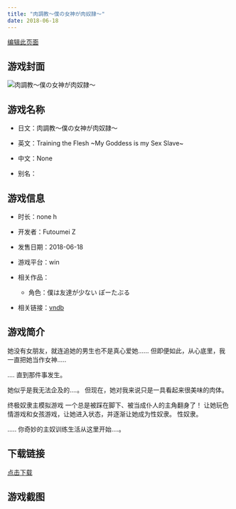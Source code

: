 ```yaml
---
title: "肉調教～僕の女神が肉奴隷～"
date: 2018-06-18
---
```

[编辑此页面](https://github.com/ACG-3/ADV3-source/blob/main/source/_posts/games/%E8%82%89%E8%AA%BF%E6%95%99%EF%BD%9E%E5%83%95%E3%81%AE%E5%A5%B3%E7%A5%9E%E3%81%8C%E8%82%89%E5%A5%B4%E9%9A%B7%EF%BD%9E.md)

## 游戏封面

![肉調教～僕の女神が肉奴隷～](https%3A//pan.timero.xyz/onedrive/img_lib_001/%E8%82%89%E8%AA%BF%E6%95%99%EF%BD%9E%E5%83%95%E3%81%AE%E5%A5%B3%E7%A5%9E%E3%81%8C%E8%82%89%E5%A5%B4%E9%9A%B7%EF%BD%9E_cover.avif)


## 游戏名称

- 日文：肉調教～僕の女神が肉奴隷～
- 英文：Training the Flesh ~My Goddess is my Sex Slave~
- 中文：None

- 别名：


## 游戏信息

- 时长：none h
- 开发者：Futoumei Z
- 发售日期：2018-06-18
- 游戏平台：win
- 相关作品：
   - 角色：僕は友達が少ない ぽーたぶる

- 相关链接：[vndb](https://vndb.org/v48623)


## 游戏简介

她没有女朋友，就连追她的男生也不是真心爱她......
但即便如此，从心底里，我一直把她当作女神.....

.... 直到那件事发生。

她似乎是我无法企及的....。
但现在，她对我来说只是一具看起来很美味的肉体。

终极奴隶主模拟游戏
一个总是被踩在脚下、被当成仆人的主角翻身了！
让她玩色情游戏和女孩游戏，让她进入状态，并逐渐让她成为性奴隶。
性奴隶。

..... 你奇妙的主奴训练生活从这里开始....。




## 下载链接

[点击下载](https://pan.timero.xyz/onedrive/adv_lib_001/%E8%82%89%E8%AA%BF%E6%95%99%EF%BD%9E%E5%83%95%E3%81%AE%E5%A5%B3%E7%A5%9E%E3%81%8C%E8%82%89%E5%A5%B4%E9%9A%B7%EF%BD%9E)


## 游戏截图


